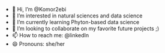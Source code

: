 - 👋 Hi, I’m @Komor2ebi
- 👀 I’m interested in natural sciences and data science
- 🌱 I’m currently learning Phyton-based data science
- 💞️ I’m looking to collaborate on my favorite future projects ;)
- 📫 How to reach me: @linkedIn
- 😄 Pronouns: she/her


<!---
Komor2ebi/Komor2ebi is a ✨ special ✨ repository because its `README.md` (this file) appears on your GitHub profile.
You can click the Preview link to take a look at your changes.
--->
